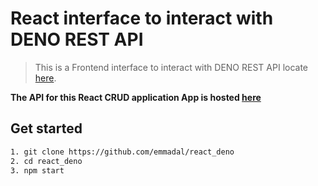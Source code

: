 # React interface to interact with DENO REST API

> This is a Frontend interface to interact with DENO REST API locate [here](https://github.com/emmadal/denomongo).

**The API for this React CRUD application  App is hosted [here](https://github.com/emmadal/denomongo)**

## Get started

```sh
1. git clone https://github.com/emmadal/react_deno
2. cd react_deno
3. npm start
```
